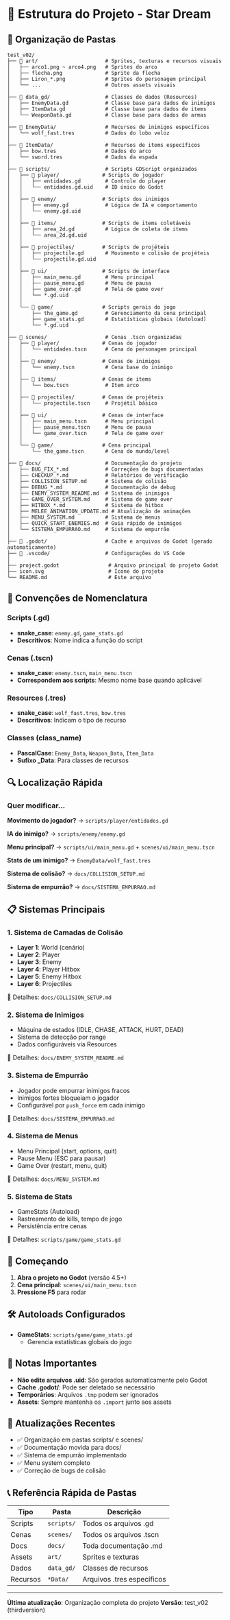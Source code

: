# 📁 Estrutura do Projeto - Star Dream

## 📂 Organização de Pastas

```
test_v02/
├── 📁 art/                      # Sprites, texturas e recursos visuais
│   ├── arco1.png ~ arco4.png   # Sprites do arco
│   ├── flecha.png              # Sprite da flecha
│   ├── Liron_*.png             # Sprites do personagem principal
│   └── ...                     # Outros assets visuais
│
├── 📁 data_gd/                  # Classes de dados (Resources)
│   ├── EnemyData.gd            # Classe base para dados de inimigos
│   ├── ItemData.gd             # Classe base para dados de items
│   └── WeaponData.gd           # Classe base para dados de armas
│
├── 📁 EnemyData/                # Recursos de inimigos específicos
│   └── wolf_fast.tres          # Dados do lobo veloz
│
├── 📁 ItemData/                 # Recursos de items específicos
│   ├── bow.tres                # Dados do arco
│   └── sword.tres              # Dados da espada
│
├── 📁 scripts/                  # Scripts GDScript organizados
│   ├── 📁 player/              # Scripts do jogador
│   │   ├── entidades.gd        # Controle do player
│   │   └── entidades.gd.uid    # ID único do Godot
│   │
│   ├── 📁 enemy/               # Scripts dos inimigos
│   │   ├── enemy.gd            # Lógica de IA e comportamento
│   │   └── enemy.gd.uid
│   │
│   ├── 📁 items/               # Scripts de items coletáveis
│   │   ├── area_2d.gd          # Lógica de coleta de items
│   │   └── area_2d.gd.uid
│   │
│   ├── 📁 projectiles/         # Scripts de projéteis
│   │   ├── projectile.gd       # Movimento e colisão de projéteis
│   │   └── projectile.gd.uid
│   │
│   ├── 📁 ui/                  # Scripts de interface
│   │   ├── main_menu.gd        # Menu principal
│   │   ├── pause_menu.gd       # Menu de pausa
│   │   ├── game_over.gd        # Tela de game over
│   │   └── *.gd.uid
│   │
│   └── 📁 game/                # Scripts gerais do jogo
│       ├── the_game.gd         # Gerenciamento da cena principal
│       ├── game_stats.gd       # Estatísticas globais (Autoload)
│       └── *.gd.uid
│
├── 📁 scenes/                   # Cenas .tscn organizadas
│   ├── 📁 player/              # Cenas do jogador
│   │   └── entidades.tscn      # Cena do personagem principal
│   │
│   ├── 📁 enemy/               # Cenas de inimigos
│   │   └── enemy.tscn          # Cena base do inimigo
│   │
│   ├── 📁 items/               # Cenas de items
│   │   └── bow.tscn            # Item arco
│   │
│   ├── 📁 projectiles/         # Cenas de projéteis
│   │   └── projectile.tscn     # Projétil básico
│   │
│   ├── 📁 ui/                  # Cenas de interface
│   │   ├── main_menu.tscn      # Menu principal
│   │   ├── pause_menu.tscn     # Menu de pausa
│   │   └── game_over.tscn      # Tela de game over
│   │
│   └── 📁 game/                # Cena principal
│       └── the_game.tscn       # Cena do mundo/level
│
├── 📁 docs/                     # Documentação do projeto
│   ├── BUG_FIX_*.md            # Correções de bugs documentadas
│   ├── CHECKUP_*.md            # Relatórios de verificação
│   ├── COLLISION_SETUP.md      # Sistema de colisão
│   ├── DEBUG_*.md              # Documentação de debug
│   ├── ENEMY_SYSTEM_README.md  # Sistema de inimigos
│   ├── GAME_OVER_SYSTEM.md     # Sistema de game over
│   ├── HITBOX_*.md             # Sistema de hitbox
│   ├── MELEE_ANIMATION_UPDATE.md # Atualização de animações
│   ├── MENU_SYSTEM.md          # Sistema de menus
│   ├── QUICK_START_ENEMIES.md  # Guia rápido de inimigos
│   └── SISTEMA_EMPURRAO.md     # Sistema de empurrão
│
├── 📁 .godot/                   # Cache e arquivos do Godot (gerado automaticamente)
├── 📁 .vscode/                  # Configurações do VS Code
│
├── project.godot                # Arquivo principal do projeto Godot
├── icon.svg                     # Ícone do projeto
└── README.md                    # Este arquivo

```

## 🎯 Convenções de Nomenclatura

### Scripts (.gd)
- **snake_case**: `enemy.gd`, `game_stats.gd`
- **Descritivos**: Nome indica a função do script

### Cenas (.tscn)
- **snake_case**: `enemy.tscn`, `main_menu.tscn`
- **Correspondem aos scripts**: Mesmo nome base quando aplicável

### Resources (.tres)
- **snake_case**: `wolf_fast.tres`, `bow.tres`
- **Descritivos**: Indicam o tipo de recurso

### Classes (class_name)
- **PascalCase**: `Enemy_Data`, `Weapon_Data`, `Item_Data`
- **Sufixo _Data**: Para classes de recursos

## 🔍 Localização Rápida

### Quer modificar...

**Movimento do jogador?**
→ `scripts/player/entidades.gd`

**IA do inimigo?**
→ `scripts/enemy/enemy.gd`

**Menu principal?**
→ `scripts/ui/main_menu.gd` + `scenes/ui/main_menu.tscn`

**Stats de um inimigo?**
→ `EnemyData/wolf_fast.tres`

**Sistema de colisão?**
→ `docs/COLLISION_SETUP.md`

**Sistema de empurrão?**
→ `docs/SISTEMA_EMPURRAO.md`

## 📋 Sistemas Principais

### 1. Sistema de Camadas de Colisão
- **Layer 1**: World (cenário)
- **Layer 2**: Player
- **Layer 3**: Enemy
- **Layer 4**: Player Hitbox
- **Layer 5**: Enemy Hitbox
- **Layer 6**: Projectiles

📖 Detalhes: `docs/COLLISION_SETUP.md`

### 2. Sistema de Inimigos
- Máquina de estados (IDLE, CHASE, ATTACK, HURT, DEAD)
- Sistema de detecção por range
- Dados configuráveis via Resources

📖 Detalhes: `docs/ENEMY_SYSTEM_README.md`

### 3. Sistema de Empurrão
- Jogador pode empurrar inimigos fracos
- Inimigos fortes bloqueiam o jogador
- Configurável por `push_force` em cada inimigo

📖 Detalhes: `docs/SISTEMA_EMPURRAO.md`

### 4. Sistema de Menus
- Menu Principal (start, options, quit)
- Pause Menu (ESC para pausar)
- Game Over (restart, menu, quit)

📖 Detalhes: `docs/MENU_SYSTEM.md`

### 5. Sistema de Stats
- GameStats (Autoload)
- Rastreamento de kills, tempo de jogo
- Persistência entre cenas

📖 Detalhes: `scripts/game/game_stats.gd`

## 🚀 Começando

1. **Abra o projeto no Godot** (versão 4.5+)
2. **Cena principal**: `scenes/ui/main_menu.tscn`
3. **Pressione F5** para rodar

## 🛠️ Autoloads Configurados

- **GameStats**: `scripts/game/game_stats.gd`
  - Gerencia estatísticas globais do jogo

## 📝 Notas Importantes

- **Não edite arquivos .uid**: São gerados automaticamente pelo Godot
- **Cache .godot/**: Pode ser deletado se necessário
- **Temporários**: Arquivos `.tmp` podem ser ignorados
- **Assets**: Sempre mantenha os `.import` junto aos assets

## 🔄 Atualizações Recentes

- ✅ Organização em pastas scripts/ e scenes/
- ✅ Documentação movida para docs/
- ✅ Sistema de empurrão implementado
- ✅ Menu system completo
- ✅ Correção de bugs de colisão

## 📞 Referência Rápida de Pastas

| Tipo | Pasta | Descrição |
|------|-------|-----------|
| Scripts | `scripts/` | Todos os arquivos .gd |
| Cenas | `scenes/` | Todos os arquivos .tscn |
| Docs | `docs/` | Toda documentação .md |
| Assets | `art/` | Sprites e texturas |
| Dados | `data_gd/` | Classes de recursos |
| Recursos | `*Data/` | Arquivos .tres específicos |

---

**Última atualização**: Organização completa do projeto
**Versão**: test_v02 (thirdversion)
